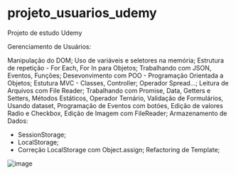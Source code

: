 # projeto_usuarios_udemy

Projeto de estudo Udemy

Gerenciamento de Usuários:

Manipulação do DOM;
Uso de variáveis e seletores na memória;
Estrutura de repetição - For Each, For In para Objetos;
Trabalhando com JSON, Eventos, Funções;
Desevonvimento com POO - Programação Orientada a Objetos;
Estutura MVC - Classes, Controller;
Operador Spread...;
Leitura de Arquivos com File Reader;
Trabalhando com Promise, Data, Getters e Setters, Métodos Estáticos, 
Operador Ternário, Validação de Formulários, Usando dataset, Programação de Eventos com botóes,
Edição de valores Radio e Checkbox, Edição de Imagem com FileReader;
Armazenamento de Dados:
 - SessionStorage;
 - LocalStorage;
 - Correção LocalStorage com Object.assign;
Refactoring de Template;



![image](https://user-images.githubusercontent.com/11823640/167505934-f96a77b5-0d35-49fe-8ad9-da4baa847de4.png)

